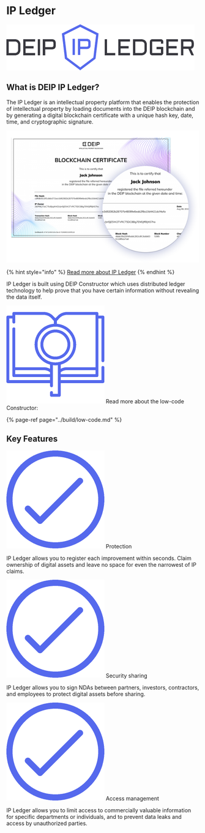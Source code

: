 # IP Ledger

![](../.gitbook/assets/111b72282464769216fee9.png)

## What is DEIP IP Ledger?

The IP Ledger is an intellectual property platform that enables the protection of intellectual property by loading documents into the DEIP blockchain and by generating a digital blockchain certificate with a unique hash key, date, time, and cryptographic signature. 

![A digital DEIP blockchain certificate](../.gitbook/assets/image%20%283%29.png)

{% hint style="info" %}
[Read more about IP Ledger](https://ipledger.co/)
{% endhint %}

IP Ledger is built using DEIP Constructor which uses distributed ledger technology to help prove that you have certain information without revealing the data itself.

![](../.gitbook/assets/search-1-4x.png) Read more about the low-code Constructor:

{% page-ref page="../build/low-code.md" %}

## Key Features

![](../.gitbook/assets/check-4x%20%281%29.png) Protection 

IP Ledger allows you to register each improvement within seconds. Claim ownership of digital assets and leave no space for even the narrowest of IP claims.

![](../.gitbook/assets/check-4x%20%281%29.png) Security sharing 

IP Ledger allows you to sign NDAs between partners, investors, contractors, and employees to protect digital assets before sharing. 

![](../.gitbook/assets/check-4x%20%281%29.png) Access management

IP Ledger allows you to limit access to commercially valuable information for specific departments or individuals, and to prevent data leaks and access by unauthorized parties.

